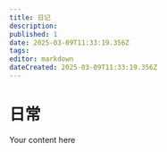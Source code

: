 ```yaml
---
title: 日记
description: 
published: 1
date: 2025-03-09T11:33:19.356Z
tags: 
editor: markdown
dateCreated: 2025-03-09T11:33:19.356Z
---
```


# 日常
Your content here